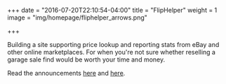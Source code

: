 +++
date = "2016-07-20T22:10:54-04:00"
title = "FlipHelper"
weight = 1
image = "img/homepage/fliphelper_arrows.png"

+++

Building a site supporting price lookup and reporting stats from eBay and other online marketplaces. For 
when you're not sure whether reselling a garage sale find would be worth your time and money.

Read the announcements [here](/post/fliphelper_1) and [here](/post/fh_alpha).
